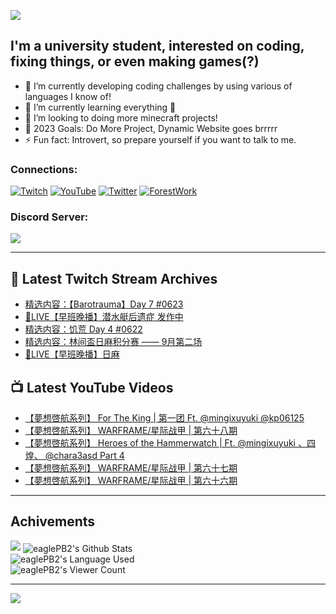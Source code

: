 <!--### Hello people, I'm EaglePB2 - The one who building something for fun 👋
Thank you for standby for this profile.   
The purpose of this profile is coming soon.   
You may come back later, as you wish if this readme.md is updated.   -->

<a href="https://github.com/lightda104530"><img src="https://readme-typing-svg.herokuapp.com/?duration=7000&width=600&lines=Hello+people,+I%27m+EaglePB2.;The+one+who+builds+something+for+fun+%F0%9F%91%8B;Thank+you+for+standby+for+this+profile.;The+purpose+of+this+profile+is+coming+soon.;You+may+come+back+later.;As+you+wish+if+this+readme.md+is+updated.;"></a>


## I'm a university student, interested on coding, fixing things, or even making games(?)
- 🔭 I’m currently developing coding challenges by using various of languages I know of!
- 🌱 I’m currently learning everything 🤣
- 💬 I’m looking to doing more minecraft projects!
- 🥅 2023 Goals: Do More Project, Dynamic Website goes brrrrr
- ⚡ Fun fact: Introvert, so prepare yourself if you want to talk to me.

### Connections:

[![Twitch](https://img.shields.io/badge/Twitch-9347FF?style=flat-square&logo=twitch&logoColor=white)](https://www.twitch.tv/eaglepb2)
[![YouTube](https://img.shields.io/badge/YouTube-%23FF0000.svg?style=flat-square&logo=YouTube&logoColor=white)](https://www.youtube.com/eaglepb2)
[![Twitter](https://img.shields.io/badge/Twitter-%231DA1F2.svg?style=flat-square&logo=Twitter&logoColor=white)](https://twitter.com/eaglepb2)
[![ForestWork](https://img.shields.io/badge/Forestwork_Website-415549?style=flat-square&logo=homeadvisor&logoColor=white)](https://forestwork.team)

### Discord Server:

[![](https://invidget.switchblade.xyz/qKrub9b?theme=dark&language=ch)](https://discord.gg/qKrub9b)

---

## 👾 Latest Twitch Stream Archives
<!-- TWITCH:START -->
- [精选内容：【Barotrauma】Day 7 #0623](https://www.twitch.tv/videos/1926970359)
- [🔴LIVE【早班晚播】潜水艇后遗症 发作中](https://www.twitch.tv/videos/1926766711)
- [精选内容：饥荒 Day 4 #0622](https://www.twitch.tv/videos/1924829900)
- [精选内容：林间盃日麻积分赛 —— 9月第二场](https://www.twitch.tv/videos/1924829247)
- [🔴LIVE【早班晚播】日麻](https://www.twitch.tv/videos/1924340994)
<!-- TWITCH:END -->



## 📺 Latest YouTube Videos
<!-- YOUTUBE:START -->
- [【夢想啓航系列】 For The King | 第一团 Ft. @mingixuyuki @kp06125](https://www.youtube.com/watch?v=PaSykOydLDo)
- [【夢想啓航系列】 WARFRAME/星际战甲 | 第六十八期](https://www.youtube.com/watch?v=GIBj0abo4ng)
- [【夢想啓航系列】 Heroes of the Hammerwatch | Ft. @mingixuyuki 、四煌、 @chara3asd  Part 4](https://www.youtube.com/watch?v=OB31CyCxPx0)
- [【夢想啓航系列】 WARFRAME/星际战甲 | 第六十七期](https://www.youtube.com/watch?v=kd0OlwrUKUQ)
- [【夢想啓航系列】 WARFRAME/星际战甲 | 第六十六期](https://www.youtube.com/watch?v=slG5GvfLHAU)
<!-- YOUTUBE:END -->

---

## Achivements
[![](https://github-profile-trophy.vercel.app/?username=eaglepb2&theme=monokai&no-bg=true&&title=Repositories,Issues,Commit,MultiLanguage)](https://github.com/anuraghazra/github-readme-stats)
<img align="center" alt="eaglePB2's Github Stats" src="https://github-readme-stats.vercel.app/api?username=eaglePB2&show_icons=true&hide_border=true&theme=merko" />
<br>
<img align="center" alt="eaglePB2's Language Used" src="https://github-readme-stats.vercel.app/api/top-langs/?username=eaglePB2&show_icons=true&hide_border=true&theme=merko&layout=compact&langs_count=8" />
<br>
<img align="center" alt="eaglePB2's Viewer Count" src="https://visitcount.itsvg.in/api?id=eaglepb2&label=Profile%20Views&color=3&icon=5&pretty=true" />

<hr>

<!-- RANDOMQUOTE:START -->
![](https://quotes-github-readme.vercel.app/api?type=horizontal&theme=merko)
<!-- RANDOMQUOTE:END -->


<!--
       _____   _   _   _____       _____   _   _   ____   
      |_   _| | | | | |  ___|     |  ___| | \ | | |  _  \  
        | |   | |_| | | |___      | |___  |  \| | | | | | 
        | |   |  _  | |  ___|     |  ___| |     | | | | | 
        | |   | | | | | |___      | |___  | |\  | | |_| | 
        |_|   |_| |_| |_____|     |_____| |_| \_| |____ / 
      
-->
